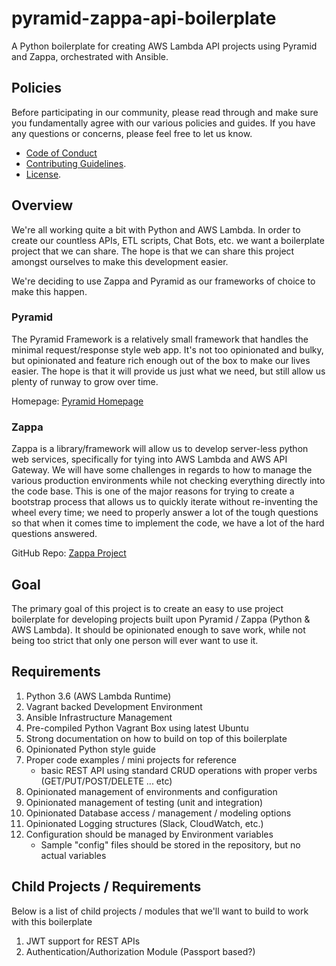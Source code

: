 # pyramid-zappa-api-boilerplate
A Python boilerplate for creating AWS Lambda API projects using Pyramid and Zappa, orchestrated with Ansible.

## Policies
Before participating in our community, please read through and make sure you fundamentally agree with our various
policies and guides. If you have any questions or concerns, please feel free to let us know.
 * [Code of Conduct](.github/CODE_OF_CONDUCT.md)
 * [Contributing Guidelines](.github/CONTRIBUTING.md).
 * [License](LICENSE).

## Overview
We're all working quite a bit with Python and AWS Lambda. In order to create our countless APIs, ETL scripts, Chat Bots,
etc. we want a boilerplate project that we can share. The hope is that we can share this project amongst ourselves to
make this development easier.

We're deciding to use Zappa and Pyramid as our frameworks of choice to make this happen.

### Pyramid
The Pyramid Framework is a relatively small framework that handles the minimal request/response style web app. It's not
too opinionated and bulky, but opinionated and feature rich enough out of the box to make our lives easier. The hope is
that it will provide us just what we need, but still allow us plenty of runway to grow over time.

Homepage: [Pyramid Homepage](https://trypyramid.com)

### Zappa
Zappa is a library/framework will allow us to develop server-less python web services, specifically for tying into AWS
Lambda and AWS API Gateway. We will have some challenges in regards to how to manage the various production environments
while not checking everything directly into the code base. This is one of the major reasons for trying to create a
bootstrap process that allows us to quickly iterate without re-inventing the wheel every time; we need to properly
answer a lot of the tough questions so that when it comes time to implement the code, we have a lot of the hard
questions answered.

GitHub Repo: [Zappa Project](https://github.com/Miserlou/Zappa)

## Goal
The primary goal of this project is to create an easy to use project boilerplate for developing projects built
upon Pyramid / Zappa (Python & AWS Lambda). It should be opinionated enough to save work, while not being too strict
that only one person will ever want to use it.

## Requirements
  1. Python 3.6 (AWS Lambda Runtime)
  1. Vagrant backed Development Environment
  1. Ansible Infrastructure Management
  1. Pre-compiled Python Vagrant Box using latest Ubuntu
  1. Strong documentation on how to build on top of this boilerplate
  1. Opinionated Python style guide
  1. Proper code examples / mini projects for reference
     * basic REST API using standard CRUD operations with proper verbs (GET/PUT/POST/DELETE ... etc)
  1. Opinionated management of environments and configuration
  1. Opinionated management of testing (unit and integration)
  1. Opinionated Database access / management / modeling options
  1. Opinionated Logging structures (Slack, CloudWatch, etc.)
  1. Configuration should be managed by Environment variables
     * Sample "config" files should be stored in the repository, but no actual variables

## Child Projects / Requirements
Below is a list of child projects / modules that we'll want to build to work with this boilerplate

  1. JWT support for REST APIs
  1. Authentication/Authorization Module (Passport based?)
  
